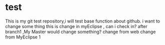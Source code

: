 # test
This is my git test repository,i will test base function about github.
i want to change some thing
this is change in myEclipse , can i check in?
after branch1 ,My Master would change something?
change from web
change from MyEclipse 1
